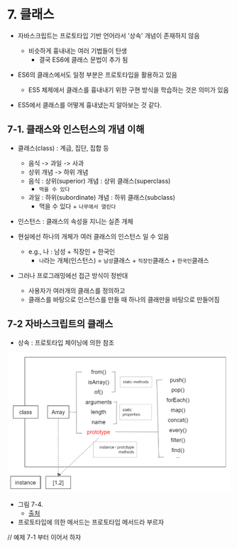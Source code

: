 # 7. 클래스

- 자바스크립트는 프로토타입 기반 언어라서 '상속' 개념이 존재하지 않음

  - 비슷하게 흉내내는 여러 기법들이 탄생
    - 결국 ES6에 클래스 문법이 추가 됨

- ES6의 클래스에서도 일정 부분은 프로토타입을 활용하고 있음

  - ES5 체제에서 클래스를 흉내내기 위한 구현 방식을 학습하는 것은 의미가 있음

- ES5에서 클래스를 어떻게 흉내냈는지 알아보는 것 같다.

## 7-1. 클래스와 인스턴스의 개념 이해

- 클래스(class) : 계급, 집단, 집합 등

  - 음식 -> 과일 -> 사과
  - 상위 개념 -> 하위 개념
  - 음식 : 상위(superior) 개념 : 상위 클래스(superclass)
    - `먹을 수 있다`
  - 과일 : 하위(subordinate) 개념 : 하위 클래스(subclass)
    - 먹을 수 있다 + `나무에서 열린다`

- 인스턴스 : 클래스의 속성을 지니는 실존 개체

- 현실에선 하나의 개체가 여러 클래스의 인스턴스 일 수 있음
  - e.g., 나 : 남성 + 직장인 + 한국인
    - `나`라는 개체(인스턴스) = `남성`클래스 + `직장인`클래스 + `한국인`클래스
- 그러나 프로그래밍에선 접근 방식이 정반대
  - 사용자가 여러개의 클래스를 정의하고
  - 클래스를 바탕으로 인스턴스를 만들 때 하나의 클래만을 바탕으로 만들어짐

## 7-2 자바스크립트의 클래스

- 상속 : 프로토타입 체이닝에 의한 참조

![그림 7-4](./그림7-4.png)

- 그림 7-4.
  - [출처](https://velog.io/@jindol/%EC%BD%94%EC%96%B4-%EC%9E%90%EB%B0%94%EC%8A%A4%ED%81%AC%EB%A6%BD%ED%8A%B8-07.-%ED%81%B4%EB%9E%98%EC%8A%A4-ex8c9yzg)
- 프로토타입에 의한 메서드는 프로토타입 메서드라 부르자

// 예제 7-1 부터 이어서 하자
